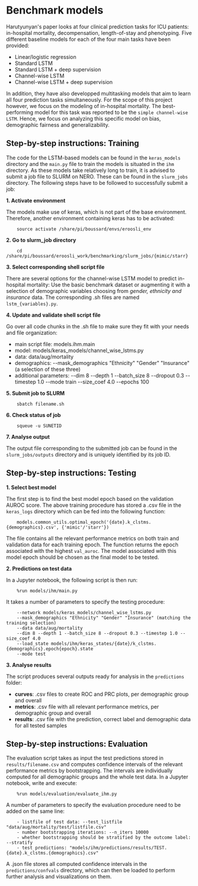 # Benchmark models

Harutyunyan's paper looks at four clinical prediction tasks for ICU patients: 
in-hospital mortality, decompensation, length-of-stay and phenotyping. 
Five different baseline models for each of the four main tasks have been provided:

- Linear/logistic regression
- Standard LSTM
- Standard LSTM + deep supervision
- Channel-wise LSTM
- Channel-wise LSTM + deep supervision

In addition, they have also developped multitasking models that aim to learn all four
prediction tasks simultaneously. For the scope of this project however, we focus
on the modeling of in-hospital mortality. The best-performing
model for this task was reported to be the `simple channel-wise LSTM`. Hence, we focus
on analyzing this specific model on bias, demographic fairness and generalizability.

## Step-by-step instructions: Training

The code for the LSTM-based models can be found in the `keras_models` directory and
the ``main.py`` file to train the models is situated in the `ihm` directory.
As these models take relatively long to train, it is advised to submit a job file to SLURM on NERO.
These can be found in the `slurm_jobs` directory. The following steps have to be followed to successfully
submit a job:

**1. Activate environment**

The models make use of keras, which is not part of the base environment. Therefore, another environment
containing keras has to be activated:

        source activate /share/pi/boussard/envs/eroosli_env
        
**2. Go to slurm_job directory**

        cd /share/pi/boussard/eroosli_work/benchmarking/slurm_jobs/{mimic/starr}
        

**3. Select corresponding shell script file**

There are several options for the channel-wise LSTM model to predict in-hospital mortality:
Use the basic benchmark dataset or augmenting it with a selection of demographic variables
choosing from *gender, ethnicity and insurance* data. The corresponding .sh files
are named `lstm_{variables}.py`.
    
**4. Update and validate shell script file**

Go over all code chunks in the .sh file to make sure they fit with your needs and file organization:

- main script file: models.ihm.main
- model: models/keras_models/channel_wise_lstms.py
- data: data/aug/mortality 
- demographics: --mask_demographics "Ethnicity" "Gender" "Insurance" (a selection of these three)
- additional parameters: --dim 8 --depth 1 --batch_size 8 --dropout 0.3 --timestep 1.0 --mode train --size_coef 4.0 --epochs 100

**5. Submit job to SLURM**

        sbatch filename.sh
        
**6. Check status of job**

        squeue -u SUNETID
        
**7. Analyse output**

The output file corresponding to the submitted job can be found in the `slurm_jobs/outputs` directory
and is uniquely identified by its job ID.


## Step-by-step instructions: Testing


**1. Select best model**

The first step is to find the best model epoch based on the validation AUROC score. The above training procedure 
has stored a .csv file in the `keras_logs` directory which can be fed into the following function:

        models.common_utils.optimal_epoch('{date}.k_clstms.{demographics}.csv', {'mimic'/'starr'})
    
The file contains all the relevant performance metrics on both train and validation data for each training epoch.
The function returns the epoch associated with the highest `val_auroc`. The model associated
with this model epoch should be chosen as the final model to be tested.


**2. Predictions on test data**

In a Jupyter notebook, the following script is then run:

        %run models/ihm/main.py

It takes a number of parameters to specify the testing procedure:

        --network models/keras_models/channel_wise_lstms.py
        --mask_demographics "Ethnicity" "Gender" "Insurance" (matching the training selection)
        --data data/aug/mortality 
        --dim 8 --depth 1 --batch_size 8 --dropout 0.3 --timestep 1.0 --size_coef 4.0
        --load_state models/ihm/keras_states/{date}/k_clstms.{demographics}.epoch{epoch}.state 
        --mode test 
        
**3. Analyse results**

The script produces several outputs ready for analysis in the `predictions` folder:

- **curves**: .csv files to create ROC and PRC plots, per demographic group and overall
- **metrics**: .csv file with all relevant performance metrics, per demographic group and overall
- **results**: .csv file with the prediction, correct label and demographic data for all tested samples


## Step-by-step instructions: Evaluation

The evaluation script takes as input the test predictions stored in `results/filename.csv` and computes 
confidence intervals of the relevant performance metrics by bootstrapping. The intervals
are individually computed for all demographic groups and the whole test data. In a Jupyter
notebook, write and execute:

        %run models/evaluation/evaluate_ihm.py 

A number of parameters to specify the evaluation procedure need to be added on the same line:

        - listfile of test data: --test_listfile "data/aug/mortality/test/listfile.csv" 
        - number bootstrapping iterations: --n_iters 10000 
        - whether bootstrapping should be stratified by the outcome label: --stratify 
        - test predictions: "models/ihm/predictions/results/TEST.{date}.k_clstms.{demographics}.csv"

A .json file stores all computed confidence intervals in the `predictions/confvals` directory,
which can then be loaded to perform further analysis and visualizations on them.
